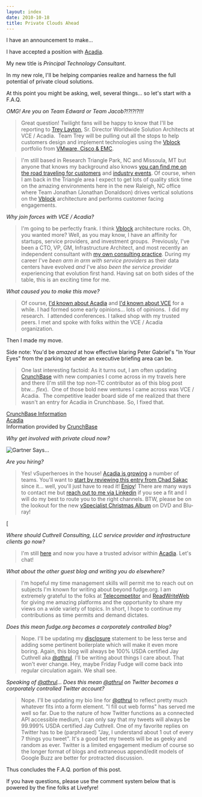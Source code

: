 ```yaml
---
layout: index
date: 2010-10-18 
title: Private Clouds Ahead
---
```


<a href="http://www.flickr.com/photos/jcuthrell/11372017875/" title="acadia by qthrul, on Flickr"></a>

I have an announcement to make...




I have accepted a position with [Acadia](http://www.acadia.com/).




My new title is ﻿_Principal Technology Consultant_.




In my new role, I'll be helping companies realize and harness the full potential of private cloud solutions.




﻿At this point you might be asking, well, several things... so let's start with a F.A.Q.




_OMG! Are you on Team Edward or Team Jacob?!?!?!?!!!_


<a href="http://www.flickr.com/photos/jcuthrell/11372078794/" title="TeamJacobEdwardTrey by qthrul, on Flickr"></a>

> Great question! Twilight fans will be happy to know that I'll be reporting to [Trey Layton](http://www.ethernetstorageguy.com/), Sr. Director Worldwide Solution Architects at VCE / Acadia.  Team Trey will be pulling out all the stops to help customers design and implement technologies using the [Vblock](http://acadia.com/solutions/vblock/index.htm) portfolio from [VMware, Cisco & EMC](http://www.vcecoalition.com/).




> I'm still based in Research Triangle Park, NC and Missoula, MT but anyone that knows my background also knows [you can find me on the road traveling for customers](http://www.tripit.com/people/cuthrell.com) and [industry events](http://plancast.com/qthrul).  Of course, when I am back in the Triangle area I expect to get lots of quality stick time on the amazing environments here in the new Raleigh, NC office where Team Jonathan (Jonathan Donaldson) drives vertical solutions on the [Vblock](http://acadia.com/solutions/vblock/index.htm) architecture and performs customer facing engagements.




_Why join forces with VCE / Acadia?_


<a href="http://www.flickr.com/photos/jcuthrell/11372078854/" title="vanything_small by qthrul, on Flickr"></a>

>I'm going to be perfectly frank.  I think [Vblock](http://acadia.com/solutions/vblock/index.htm) architecture rocks.  Oh, you wanted more?  Well, as you may know, I have an affinity for startups, service providers, and investment groups.  Previously, I've been a CTO, VP, GM, Infrastructure Architect, and most recently an independent consultant with [my own consulting practice](http://fudge.org/back-to-my-consulting-roots/). During my career I've _been arm in arm with service providers_ as their data centers have evolved _and_ I've also _been the service provider_ experiencing that evolution first hand. Having sat on both sides of the table, this is an exciting time for me.




_What caused you to make this move?_




> Of course, [I'd known about Acadia](http://chucksblog.emc.com/chucks_blog/2009/11/introducing-acadia.html) and [I'd known about VCE](http://chucksblog.emc.com/chucks_blog/2009/11/announcing-the-vce-coalition.html) for a while. I had formed some early opinions... lots of opinions.  I did my research.  I attended conferences.  I talked shop with my trusted peers.  I met and spoke with folks within the VCE / Acadia organization.  
  

Then I made my move.




> 
Side note: You'd be _amazed_ at how effective blaring Peter Gabriel's "In Your Eyes" from the parking lot under an executive briefing area can be.




> One last interesting factoid: As it turns out, I am often updating [CrunchBase](http://crunchbase.com) with new companies I come across in my travels here and there (I'm still the top non-TC contributor as of this blog post btw... *flex*).  One of those bold new ventures I came across was VCE / Acadia.  The competitive leader board side of me realized that there wasn't an entry for Acadia in Crunchbase. So, I fixed that.




<div class="cbw snap_nopreview"><div class="cbw_header"><script src="http://www.crunchbase.com/javascripts/widget.js" type="text/javascript"></script><div class="cbw_header_text"><a href="http://www.crunchbase.com/">CrunchBase Information</a></div></div><div class="cbw_content"><div class="cbw_subheader"><a href="http://www.crunchbase.com/company/acadia">Acadia</a></div><div class="cbw_subcontent"><script src="http://www.crunchbase.com/cbw/company/acadia.js" type="text/javascript"></script></div><div class="cbw_footer">Information provided by <a href="http://www.crunchbase.com/">CrunchBase</a></div></div></div>



_Why get involved with private cloud now?_


![Gartner Says...](http://na1.www.gartner.com/hc/images/205757_0001.gif;pv9d072dbc6f378af8)


_Are you hiring?_




> Yes! vSuperheroes in the house! [Acadia is growing](http://acadia.com/careers/index.htm) a number of teams.  You'll want to [start by reviewing this entry from Chad Sakac](http://virtualgeek.typepad.com/virtual_geek/2010/09/more-than-200-open-positions-at-emc-emc-partners-and-vce.html) since it... well, you'll just have to read it! [Enjoy](http://virtualgeek.typepad.com/virtual_geek/2010/09/more-than-200-open-positions-at-emc-emc-partners-and-vce.html)! There are many ways to contact me but [reach out to me via Linkedin](http://www.linkedin.com/in/qthrul) if you see a fit and I will do my best to route you to the right channels.  BTW, please be on the lookout for the new [vSpecialist Christmas Album](http://www.youtube.com/watch?v=DdSLc68J210&feature=player_embedded) on DVD and Blu-ray!


[


_Where should Cuthrell Consulting, LLC service provider and infrastructure clients go now?_




> I'm still [here](http://cuthrell.com) and now you have a trusted advisor within [Acadia](http://www.acadia.com/).  Let's chat!




_What about the other guest blog and writing you do elsewhere?_




> I'm hopeful my time management skills will permit me to reach out on subjects I'm known for writing about beyond fudge.org. I am extremely grateful to the folks at [Telecompetitor](http://telecompetitor.com) and [ReadWriteWeb](http://readwriteweb.com) for giving me amazing platforms and the opportunity to share my views on a wide variety of topics.  In short, I hope to continue my contributions as time permits and demand dictates.




_Does this mean fudge.org becomes a corporately controlled blog?_




> Nope. I'll be updating my [disclosure](http://fudge.org/disclosure/) statement to be less terse and adding some pertinent boilerplate which will make it even more boring.  Again, this blog will always be 100% USDA certified Jay Cuthrell aka [@qthrul](http://twitter.com/qthrul).   I'll be writing about things I care about.  That won't ever change. Hey, maybe Friday Fudge will come back into regular circulation again. We shall see.





_Speaking of [@qthrul](http://twitter.com/qthrul)... Does this mean [@qthrul](http://twitter.com/qthrul) on Twitter becomes a corporately controlled Twitter account?_




> Nope. I'll be updating my bio line for [@qthrul](http://twitter.com/qthrul) to reflect pretty much whatever fits into a form element.  "I fill out web forms" has served me well so far.  Due to the nature of how Twitter functions as a connected API accessible medium, I can only say that my tweets will always be 99.999% USDA certified Jay Cuthrell.   One of my favorite replies on Twitter has to be (parphrased) "Jay, I understand about 1 out of every 7 things you tweet".  It's a good bet my tweets will be as geeky and random as ever.  Twitter is a limited engagement medium of course so the longer format of blogs and extraneous append/edit models of Google Buzz are better for protracted discussion.





Thus concludes the F.A.Q. portion of this post.





If you have questions, please use the comment system below that is powered by the fine folks at Livefyre!
